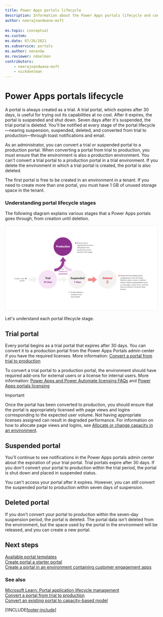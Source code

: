 ```yaml
---
title: Power Apps portals lifecycle
description: Information about the Power Apps portals lifecycle and converting it from trial to production.
author: neerajnandwana-msft

ms.topic: conceptual
ms.custom: 
ms.date: 07/26/2021
ms.subservice: portals
ms.author: nenandw
ms.reviewer: ndoelman
contributors:
    - neerajnandwana-msft
    - nickdoelman
---
```


# Power Apps portals lifecycle

A portal is always created as a trial. A trial portal, which expires after 30 days, is useful for trying out its capabilities at no cost. After it expires, the portal is suspended and shut down. Seven days after it's suspended, the trial portal is deleted. You'll be notified at every stage of the portal lifecycle&mdash;nearing suspension, suspended, deleted, and converted from trial to production&mdash;through toast notifications and email.

As an administrator, you can convert a trial or suspended portal to a production portal. When converting a portal from trial to production, you must ensure that the environment is also a production environment. You can't convert a trial portal to a production portal in a trial environment. If you delete the environment in which a trial portal is created, the portal is also deleted.

The first portal is free to be created in an environment in a tenant. If you need to create more than one portal, you must have 1 GB of unused storage space in the tenant.

### Understanding portal lifecycle stages

The following diagram explains various stages that a Power Apps portals goes through, from creation until deletion.

![Portal lifecycle stages.](./media/portal-lifecycle/portal-lifecycle.png "Portal lifecycle stages")

Let's understand each portal lifecycle stage.

## Trial portal

Every portal begins as a trial portal that expires after 30 days. You can convert it to a production portal from the Power Apps Portals admin center if you have the required licenses. More information: [Convert a portal from trial to production](convert-portal.md#convert-a-portal-from-trial-to-production)

To convert a trial portal to a production portal, the environment should have required add-ons for external users or a license for internal users. More information: [Power Apps and Power Automate licensing FAQs](/power-platform/admin/powerapps-flow-licensing-faq) and [Power Apps portals licensing](/power-platform/admin/powerapps-flow-licensing-faq#can-you-share-more-details-regarding-the-new-power-apps-portals-licensing)

> [!IMPORTANT]
> Once the portal has been converted to production, you should ensure that the portal is appropriately licensed with page views and logins corresponding to the expected user volume. Not having appropriate licenses assigned can result in degraded performance. For information on how to allocate page views and logins, see [Allocate or change capacity in an environment](/power-platform/admin/capacity-add-on#allocate-or-change-capacity-in-an-environment).

## Suspended portal

You'll continue to see notifications in the Power Apps portals admin center about the expiration of your trial portal. Trial portals expire after 30 days. If you don't convert your portal to production within the trial period, the portal is shut down and placed in suspended status.

You can't access your portal after it expires. However, you can still convert the suspended portal to production within seven days of suspension.

## Deleted portal

If you don't convert your portal to production within the seven-day suspension period, the portal is deleted. The portal data isn't deleted from the environment, but the space used by the portal in the environment will be released, and you can create a new portal.

## Next steps

[Available portal templates](../portal-templates.md) <br>
[Create portal a starter portal](../create-portal.md) <br>
[Create a portal in an environment containing customer engagement apps](../create-dynamics-portal.md)

### See also

[Microsoft Learn: Portal application lifecycle management](/learn/modules/extend-power-app-portals/2-portal-application-lifecycle) <br>
[Convert a portal from trial to production](convert-portal.md#convert-a-portal-from-trial-to-production) <br>
[Convert an existing portal to capacity-based model](convert-portal.md#convert-an-existing-portal-to-capacity-based-model)


[!INCLUDE[footer-include](../../../includes/footer-banner.md)]
